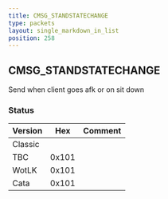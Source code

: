 ```yaml
---
title: CMSG_STANDSTATECHANGE
type: packets
layout: single_markdown_in_list
position: 258
---
```


## CMSG_STANDSTATECHANGE

Send when client goes afk or on sit down

### Status

Version | Hex | Comment
---------- | ---------- | ---------- 
Classic |  |  
TBC | 0x101 |  
WotLK | 0x101 |  
Cata | 0x101 |  
